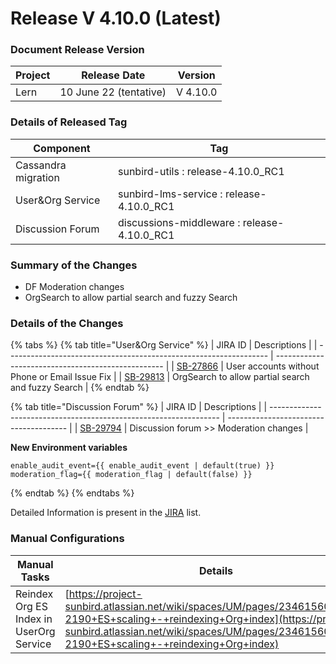 # Release V 4.10.0 (Latest)

### Document Release Version <a href="#document-release-version" id="document-release-version"></a>

| Project | Release Date           | Version  |
| ------- | ---------------------- | -------- |
| Lern    | 10 June 22 (tentative) | V 4.10.0 |

### Details of Released Tag

| Component           | Tag                                          |
| ------------------- | -------------------------------------------- |
| Cassandra migration | sunbird-utils : release-4.10.0\_RC1          |
| User\&Org Service   | sunbird-lms-service : release-4.10.0\_RC1    |
| Discussion Forum    | discussions-middleware : release-4.10.0\_RC1 |

### **Summary of the Changes** <a href="#1.-summary-of-the-changes" id="1.-summary-of-the-changes"></a>

* DF Moderation changes
* OrgSearch to allow partial search and fuzzy Search

### **Details of the Changes** <a href="#2.-details-of-the-changes" id="2.-details-of-the-changes"></a>

{% tabs %}
{% tab title="User&Org Service" %}
| JIRA ID                                                           | Descriptions                                       |
| ----------------------------------------------------------------- | -------------------------------------------------- |
| [SB-27866](https://project-sunbird.atlassian.net/browse/SB-27866) | User accounts without Phone or Email Issue Fix     |
| [SB-29813](https://project-sunbird.atlassian.net/browse/SB-29813) | OrgSearch to allow partial search and fuzzy Search |
{% endtab %}

{% tab title="Discussion Forum" %}
| JIRA ID                                                           | Descriptions                           |
| ----------------------------------------------------------------- | -------------------------------------- |
| [SB-29794](https://project-sunbird.atlassian.net/browse/SB-29794) | Discussion forum >> Moderation changes |

**New Environment variables**

```
enable_audit_event={{ enable_audit_event | default(true) }}
moderation_flag={{ moderation_flag | default(false) }}
```
{% endtab %}
{% endtabs %}

Detailed Information is present in the [JIRA](https://project-sunbird.atlassian.net/issues/?filter=12500) list.

### Manual Configurations

| Manual Tasks                            | Details                                                                                                                                                                                                                            | Comments               |
| --------------------------------------- | ---------------------------------------------------------------------------------------------------------------------------------------------------------------------------------------------------------------------------------- | ---------------------- |
| Reindex Org ES Index in UserOrg Service | [https://project-sunbird.atlassian.net/wiki/spaces/UM/pages/2346156058/SC-2190+ES+scaling+-+reindexing+Org+index](https://project-sunbird.atlassian.net/wiki/spaces/UM/pages/2346156058/SC-2190+ES+scaling+-+reindexing+Org+index) | New index name - orgv3 |

